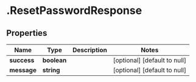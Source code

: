 # .ResetPasswordResponse

## Properties
Name | Type | Description | Notes
------------ | ------------- | ------------- | -------------
**success** | **boolean** |  | [optional] [default to null]
**message** | **string** |  | [optional] [default to null]


